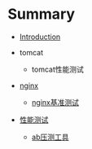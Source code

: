 # Summary

* [Introduction](README.md)

* tomcat

  * tomcat性能测试

* [nginx](nginx.md)

  * [nginx基准测试](nginx/nginxji-zhun-ce-shi.md)

* [性能测试](xing-neng-ce-shi.md)
  * [ab压测工具](abya-ce-gong-ju.md)



